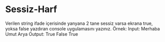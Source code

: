 # Sessiz-Harf
Verilen string ifade içerisinde yanyana 2 tane sessiz varsa ekrana true, yoksa false yazdıran console uygulamasını yazınız.  Örnek: Input: Merhaba Umut Arya  Output: True False True
